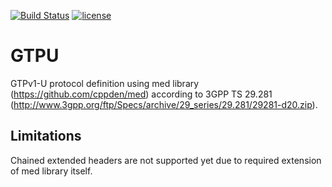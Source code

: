 [![Build Status](https://travis-ci.org/cppden/gtpu.svg?branch=master)](https://travis-ci.org/cppden/gtpu)
[![license](https://img.shields.io/github/license/mashape/apistatus.svg)](../master/LICENSE)

# GTPU

GTPv1-U protocol definition using med library (https://github.com/cppden/med) 
according to 3GPP TS 29.281 (http://www.3gpp.org/ftp/Specs/archive/29_series/29.281/29281-d20.zip).

## Limitations

Chained extended headers are not supported yet due to required extension of med library itself.
